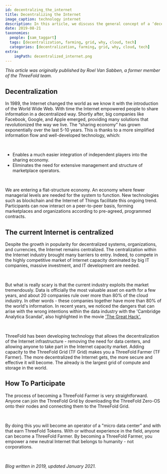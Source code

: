 ```yaml
---
id: decentralzing_the_internet
title: Decentralizing the Internet
image_caption: technology internet
description: In this article, we discuss the general concept of a ‘decentralized grid’ and how anyone can plug-in capacity to the ThreeFold Grid.
date: 2019-08-21
taxonomies:
  people: [sam_taggart]
  tags: [decentralization, farming, grid, why, cloud, tech]
  categories: [decentralization, farming, grid, why, cloud, tech]
extra:
    imgPath: decentralized_internet.png
---
```


*This article was originally published by Roel Van Sabben, a former member of the ThreeFold team.*

## Decentralization

In 1989, the Internet changed the world as we know it with the introduction of the World Wide Web. With time the Internet empowered people to share information in a decentralized way. Shortly after, big companies like Facebook, Google, and Apple emerged, providing many solutions that revolutionized the way we live. The “sharing economy” has grown exponentially over the last 5-10 years. This is thanks to a more simplified information flow and well-developed technology, which:

<br>

- Enables a much easier integration of independent players into the sharing economy.
- Eliminates the need for extensive management and structure of marketplace operators.

<br>

We are entering a flat-structure economy. An economy where fewer managerial levels are needed for the system to function. New technologies such as blockchain and the Internet of Things facilitate this ongoing trend. Participants can now interact on a peer-to-peer basis, forming marketplaces and organizations according to pre-agreed, programmed contracts.

## The current Internet is centralized

Despite the growth in popularity for decentralized systems, organizations, and currencies, the Internet remains centralized. The centralization within the Internet industry brought many barriers to entry. Indeed, to compete in the highly competitive market of Internet capacity dominated by big IT companies, massive investment, and IT development are needed.

<br>

But what is really scary is that the current industry exploits the market tremendously. Data is officially the most valuable asset on earth for a few years, and about 20 companies rule over more than 80% of the cloud industry. In other words - these companies together have more than 80% of the world's information. In recent years, we noticed the dangers that can arise with the wrong intentions within the data industry with the 'Cambridge Analytica Scandal', also highlighted in the movie ['The Great Hack'.](https://www.youtube.com/watch?v=iX8GxLP1FHo)

<br>

ThreeFold has been developing technology that allows the decentralization of the Internet infrastructure - removing the need for data centers, and allowing anyone to take part in the Internet capacity market. Adding capacity to the ThreeFold Grid (TF Grid) makes you a ThreeFold Farmer (TF Farmer). The more decentralized the Internet gets, the more secure and effective it will become. The already is the largest grid of compute and storage in the world.

## How To Participate

The process of becoming a ThreeFold Farmer is very straightforward. Anyone can join the ThreeFold Grid by downloading the ThreeFold Zero-OS onto their nodes and connecting them to the ThreeFold Grid.

<br>

By doing this you will become an operator of a "micro data center" and with that earn ThreeFold Tokens. With or without experience in the field, anyone can become a ThreeFold Farmer. By becoming a ThreeFold Farmer, you empower a new neutral Internet that belongs to humanity - not corporations.

<br>

_Blog written in 2019, updated January 2021._
